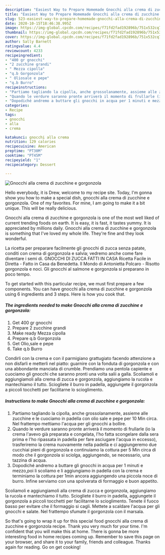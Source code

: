 ```yaml
---
description: "Easiest Way to Prepare Homemade Gnocchi alla crema di zucchine e gorgonzola"
title: "Easiest Way to Prepare Homemade Gnocchi alla crema di zucchine e gorgonzola"
slug: 523-easiest-way-to-prepare-homemade-gnocchi-alla-crema-di-zucchine-e-gorgonzola
date: 2020-10-15T18:46:38.995Z
image: https://img-global.cpcdn.com/recipes/f71fd2fad192896b/751x532cq70/gnocchi-alla-crema-di-zucchine-e-gorgonzola-recipe-main-photo.jpg
thumbnail: https://img-global.cpcdn.com/recipes/f71fd2fad192896b/751x532cq70/gnocchi-alla-crema-di-zucchine-e-gorgonzola-recipe-main-photo.jpg
cover: https://img-global.cpcdn.com/recipes/f71fd2fad192896b/751x532cq70/gnocchi-alla-crema-di-zucchine-e-gorgonzola-recipe-main-photo.jpg
author: Sally Barnett
ratingvalue: 4.4
reviewcount: 4233
recipeingredient:
- "400 gr gnocchi"
- "2 zucchine grandi"
- " Mezza cipolla"
- "q.b Gorgonzola"
- " Oliosale e pepe"
- "q.b Burro"
recipeinstructions:
- "Partiamo tagliando la cipolla, anche grossolanamente, assieme alle zucchine e le cuociamo in padella con olio sale e pepe per 10 Min circa. Nel frattempo mettiamo l&#39;acqua per gli gnocchi a bollire."
- "Quando le verdure saranno pronte arriverà il momento di frullarle (io la crema l&#39;avevo già preparata e congelata, l&#39;ho fatta scongelare dalla sera prima e l&#39;ho ripassata in padella per fare asciugare l&#39;acqua in eccesso), trasferiremo la crema nuovamente nella padella e ci aggiungeremo due cucchiai pieni di gorgonzola e continuiamo la cottura per 5 Min circa di modo che il gorgonzola si sciolga, aggiungendo, se necessario, una tazzina di acqua."
- "Dopodiché andremo a buttare gli gnocchi in acqua per 1 minuti e mezzo,poi li scoliamo e li aggiungiamo in padella con la crema e terminiamo la cottura per 1min ancora aggiungendo una piccola noce di burro. Infine serviamo con una spolverata di formaggio e buon appetito."
categories:
- Recipe
tags:
- gnocchi
- alla
- crema

katakunci: gnocchi alla crema 
nutrition: 129 calories
recipecuisine: American
preptime: "PT30M"
cooktime: "PT45M"
recipeyield: "1"
recipecategory: Dessert

---
```



![Gnocchi alla crema di zucchine e gorgonzola](https://img-global.cpcdn.com/recipes/f71fd2fad192896b/751x532cq70/gnocchi-alla-crema-di-zucchine-e-gorgonzola-recipe-main-photo.jpg)

Hello everybody, it is Drew, welcome to my recipe site. Today, I'm gonna show you how to make a special dish, gnocchi alla crema di zucchine e gorgonzola. One of my favorites. For mine, I am going to make it a bit unique. This will be really delicious.

Gnocchi alla crema di zucchine e gorgonzola is one of the most well liked of current trending foods on earth. It is easy, it is fast, it tastes yummy. It is appreciated by millions daily. Gnocchi alla crema di zucchine e gorgonzola is something that I've loved my whole life. They're fine and they look wonderful.

La ricetta per preparare facilmente gli gnocchi di zucca senza patate, conditi con crema di gorgonzola e salvia; vedremo anche come fare diventare i semi di. GNOCCHI DI ZUCCA FATTI IN CASA Ricetta Facile in Diretta - Fatto in Casa da Benedetta. Il Mondo di Antonietta Polcaro - Risotto gorgonzola e noci. Gli gnocchi al salmone e gorgonzola si preparano in poco tempo.


To get started with this particular recipe, we must first prepare a few components. You can have gnocchi alla crema di zucchine e gorgonzola using 6 ingredients and 3 steps. Here is how you cook that.

<!--inarticleads1-->

##### The ingredients needed to make Gnocchi alla crema di zucchine e gorgonzola:

1. Get 400 gr gnocchi
1. Prepare 2 zucchine grandi
1. Make ready  Mezza cipolla
1. Prepare q.b Gorgonzola
1. Get  Olio,sale e pepe
1. Take q.b Burro


Condirli con la crema e con il parmigiano grattugiato facendo attenzione a non disfarli e metterli nel piatto: guarnire con la fonduta di gorgonzola e con una abbondante manciata di crumble. Prendiamo una pentola capiente e cuociamo gli gnocchi che saranno pronti una volta salii a galla. Scoliamoli e aggiungiamoli alla crema di zucca e gorgonzola, aggiungiamo la rucola e mantechiamo il tutto. Sciogliete il burro in padella, aggiungete il gorgonzola a piccoli tocchetti per facilitarne lo scioglimento. 

<!--inarticleads2-->

##### Instructions to make Gnocchi alla crema di zucchine e gorgonzola:

1. Partiamo tagliando la cipolla, anche grossolanamente, assieme alle zucchine e le cuociamo in padella con olio sale e pepe per 10 Min circa. Nel frattempo mettiamo l&#39;acqua per gli gnocchi a bollire.
1. Quando le verdure saranno pronte arriverà il momento di frullarle (io la crema l&#39;avevo già preparata e congelata, l&#39;ho fatta scongelare dalla sera prima e l&#39;ho ripassata in padella per fare asciugare l&#39;acqua in eccesso), trasferiremo la crema nuovamente nella padella e ci aggiungeremo due cucchiai pieni di gorgonzola e continuiamo la cottura per 5 Min circa di modo che il gorgonzola si sciolga, aggiungendo, se necessario, una tazzina di acqua.
1. Dopodiché andremo a buttare gli gnocchi in acqua per 1 minuti e mezzo,poi li scoliamo e li aggiungiamo in padella con la crema e terminiamo la cottura per 1min ancora aggiungendo una piccola noce di burro. Infine serviamo con una spolverata di formaggio e buon appetito.


Scoliamoli e aggiungiamoli alla crema di zucca e gorgonzola, aggiungiamo la rucola e mantechiamo il tutto. Sciogliete il burro in padella, aggiungete il gorgonzola a piccoli tocchetti per facilitarne lo scioglimento. Tenete il fuoco basso per evitare che il formaggio si cagli. Mettete a scaldare l&#39;acqua per gli gnocchi e salate. Nel frattempo sfumate il gorgonzola con il marsala. 

So that's going to wrap it up for this special food gnocchi alla crema di zucchine e gorgonzola recipe. Thank you very much for your time. I'm confident that you will make this at home. There is gonna be more interesting food in home recipes coming up. Remember to save this page on your browser, and share it to your family, friends and colleague. Thanks again for reading. Go on get cooking!
